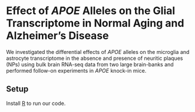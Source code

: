 # Effect of *APOE* Alleles on the Glial Transcriptome in Normal Aging and Alzheimer’s Disease
We investigated the differential effects of *APOE* alleles on the microglia and astrocyte transcriptome in the absence and presence of neuritic plaques (NPs) using bulk brain RNA-seq data from two large brain-banks and performed follow-on experiments in *APOE* knock-in mice.

## Setup
Install [R](https://www.r-project.org/) to run our code.
